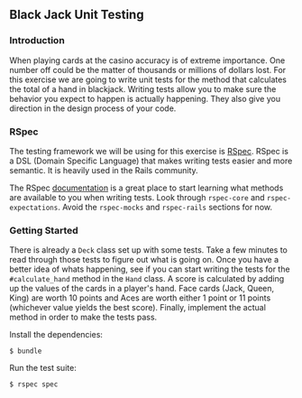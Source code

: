 ## Black Jack Unit Testing

### Introduction

When playing cards at the casino accuracy is of extreme importance. One number off could be the matter of thousands or millions of dollars lost.  For this exercise we are going to write unit tests for the method that calculates the total of a hand in blackjack. Writing tests allow you to make sure the behavior you expect to happen is actually happening. They also give you direction in the design process of your code.


### RSpec

The testing framework we will be using for this exercise is [RSpec](http://rspec.info/). RSpec is a DSL (Domain Specific Language) that makes writing tests easier and more semantic. It is heavily used in the Rails community.

The RSpec [documentation](https://relishapp.com/rspec) is a great place to start learning what methods are available to you when writing tests. Look through `rspec-core` and `rspec-expectations`. Avoid the `rspec-mocks` and `rspec-rails` sections for now.


### Getting Started

There is already a `Deck` class set up with some tests. Take a few minutes to read through those tests to figure out what is going on. Once you have a better idea of whats happening, see if you can start writing the tests for the `#calculate_hand` method in the `Hand` class. A score is calculated by adding up the values of the cards in a player's hand. Face cards (Jack, Queen, King) are worth 10 points and Aces are worth either 1 point or 11 points (whichever value yields the best score). Finally, implement the actual method in order to make the tests pass.


Install the dependencies:

```
$ bundle
```

Run the test suite:

```
$ rspec spec
```
